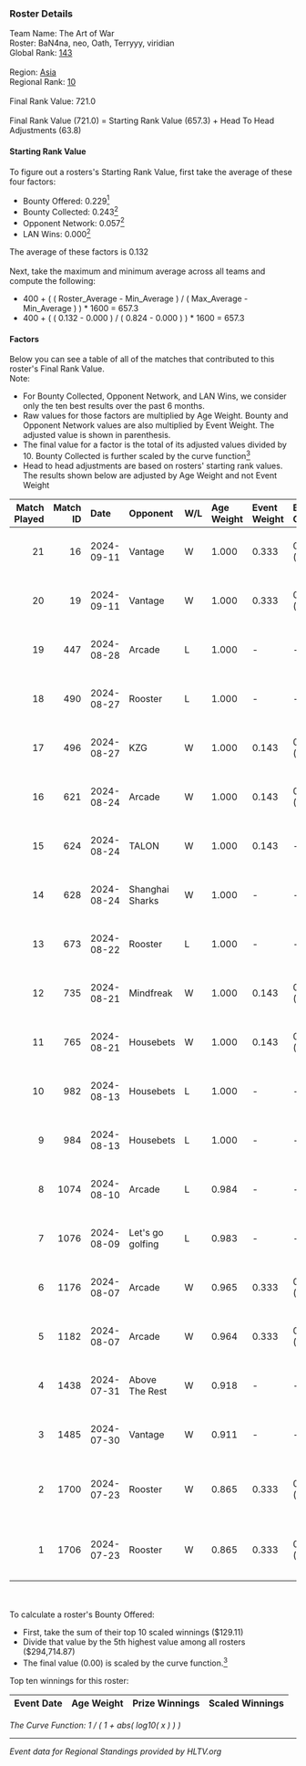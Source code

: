 ### Roster Details<br />
Team Name: The Art of War<br />
Roster: BaN4na, neo, Oath, Terryyy, viridian<br />
Global Rank: [143](../../standings_global_2024_09_11.md)<br />
<br />
Region: [Asia]( ../../standings_asia_2024_09_11.md)<br />
Regional Rank: [10]( ../../standings_asia_2024_09_11.md)<br />
<br />
Final Rank Value:  721.0<br />
<br />
Final Rank Value (721.0) = Starting Rank Value (657.3) + Head To Head Adjustments (63.8)<br />

#### Starting Rank Value<br />
To figure out a rosters's Starting Rank Value, first take the average of these four factors:<br />
- Bounty Offered: 0.229[<sup>1</sup>](#table2)
- Bounty Collected: 0.243[<sup>2</sup>](#table1)
- Opponent Network: 0.057[<sup>2</sup>](#table1)
- LAN Wins: 0.000[<sup>2</sup>](#table1)

The average of these factors is 0.132<br />
<br />
Next, take the maximum and minimum average across all teams and compute the following:<br />
- 400 + ( ( Roster_Average - Min_Average ) / ( Max_Average - Min_Average ) ) * 1600 = 657.3
- 400 + ( ( 0.132 - 0.000 ) / ( 0.824 - 0.000 ) ) * 1600 = 657.3


#### Factors<br />
Below you can see a table of all of the matches that contributed to this roster's Final Rank Value.<br />
Note:<br />

- For Bounty Collected, Opponent Network, and LAN Wins, we consider only the ten best results over the past 6 months.
- Raw values for those factors are multiplied by Age Weight. Bounty and Opponent Network values are also multiplied by Event Weight. The adjusted value is shown in parenthesis.
- The final value for a factor is the total of its adjusted values divided by 10. Bounty Collected is further scaled by the curve function[<sup>3</sup>](#curveFunction)
- Head to head adjustments are based on rosters' starting rank values. The results shown below are adjusted by Age Weight and not Event Weight
<span id="table1"></span><br />


| Match Played | Match ID | Date       | Opponent         | W/L | Age Weight | Event Weight | Bounty Collected | Opponent Network | LAN Wins  | H2H Adj. | Roster                                   |
| -: | -: | :- | :- | :- | :- | :- | :- | :- | :- | -: | :- |
|           21 |       16 | 2024-09-11 | Vantage          | W   | 1.000      | 0.333        | 0.002 (0.001)    | 0.148 (0.049)    | 0 (0.000) |    10.26 | BaN4na, neo, Oath, Terryyy, viridian     |
|           20 |       19 | 2024-09-11 | Vantage          | W   | 1.000      | 0.333        | 0.002 (0.001)    | 0.148 (0.049)    | 0 (0.000) |    11.10 | BaN4na, neo, Oath, Terryyy, viridian     |
|           19 |      447 | 2024-08-28 | Arcade           | L   | 1.000      | -            | -                | -                | -         |   -19.60 | BaN4na, neo, Oath, Terryyy, viridian     |
|           18 |      490 | 2024-08-27 | Rooster          | L   | 1.000      | -            | -                | -                | -         |   -13.54 | BaN4na, neo, Oath, Terryyy, viridian     |
|           17 |      496 | 2024-08-27 | KZG              | W   | 1.000      | 0.143        | 0.003 (0.000)    | -                | 0 (0.000) |    12.40 | BaN4na, neo, Oath, Terryyy, viridian     |
|           16 |      621 | 2024-08-24 | Arcade           | W   | 1.000      | 0.143        | 0.002 (0.000)    | 0.239 (0.034)    | 0 (0.000) |    11.20 | BaN4na, neo, Oath, Terryyy, viridian     |
|           15 |      624 | 2024-08-24 | TALON            | W   | 1.000      | 0.143        | -                | 0.295 (0.042)    | 0 (0.000) |    11.55 | BaN4na, neo, Oath, Terryyy, viridian     |
|           14 |      628 | 2024-08-24 | Shanghai Sharks  | W   | 1.000      | -            | -                | -                | 0 (0.000) |     5.00 | BaN4na, neo, Oath, Terryyy, viridian     |
|           13 |      673 | 2024-08-22 | Rooster          | L   | 1.000      | -            | -                | -                | -         |   -13.34 | BaN4na, neo, Oath, Terryyy, viridian     |
|           12 |      735 | 2024-08-21 | Mindfreak        | W   | 1.000      | 0.143        | 0.003 (0.000)    | 0.220 (0.031)    | 0 (0.000) |    18.21 | BaN4na, neo, Oath, Terryyy, viridian     |
|           11 |      765 | 2024-08-21 | Housebets        | W   | 1.000      | 0.143        | 0.002 (0.000)    | 0.148 (0.021)    | 0 (0.000) |    16.66 | BaN4na, neo, Oath, Terryyy, viridian     |
|           10 |      982 | 2024-08-13 | Housebets        | L   | 1.000      | -            | -                | -                | -         |   -14.76 | BaN4na, neo, Oath, Terryyy, viridian     |
|            9 |      984 | 2024-08-13 | Housebets        | L   | 1.000      | -            | -                | -                | -         |   -16.12 | BaN4na, neo, Oath, Terryyy, viridian     |
|            8 |     1074 | 2024-08-10 | Arcade           | L   | 0.984      | -            | -                | -                | -         |   -19.25 | BaN4na, neo, Oath, Terryyy, viridian     |
|            7 |     1076 | 2024-08-09 | Let's go golfing | L   | 0.983      | -            | -                | -                | -         |   -12.49 | BaN4na, neo, Oath, Terryyy, viridian     |
|            6 |     1176 | 2024-08-07 | Arcade           | W   | 0.965      | 0.333        | 0.002 (0.001)    | 0.239 (0.077)    | 0 (0.000) |    11.15 | BaN4na, neo, Oath, Terryyy, viridian     |
|            5 |     1182 | 2024-08-07 | Arcade           | W   | 0.964      | 0.333        | 0.002 (0.001)    | 0.239 (0.077)    | 0 (0.000) |    12.08 | BaN4na, neo, Oath, Terryyy, viridian     |
|            4 |     1438 | 2024-07-31 | Above The Rest   | W   | 0.918      | -            | -                | -                | -         |     7.15 | BaN4na, neo, Oath, Terryyy, viridian     |
|            3 |     1485 | 2024-07-30 | Vantage          | W   | 0.911      | -            | -                | -                | -         |    11.96 | BaN4na, neo, Oath, Terryyy, viridian     |
|            2 |     1700 | 2024-07-23 | Rooster          | W   | 0.865      | 0.333        | 0.007 (0.002)    | 0.332 (0.096)    | -         |    16.47 | BaN4na, bebest, neo, sunshinez, viridian |
|            1 |     1706 | 2024-07-23 | Rooster          | W   | 0.865      | 0.333        | 0.007 (0.002)    | 0.332 (0.096)    | -         |    17.69 | BaN4na, bebest, neo, sunshinez, viridian |

<br />
<span id="table2"></span><br />
To calculate a roster's Bounty Offered:<br />

- First, take the sum of their top 10 scaled winnings ($129.11)
- Divide that value by the 5th highest value among all rosters ($294,714.87)
- The final value (0.00) is scaled by the curve function.[<sup>3</sup>](#curveFunction)

Top ten winnings for this roster:<br />

| Event Date | Age Weight | Prize Winnings | Scaled Winnings |
| :- | -: | :- | :- |


<span id="curveFunction"></span>_The Curve Function: 1 / ( 1 + abs( log10( x ) ) )_<br />

---
_Event data for Regional Standings provided by HLTV.org_<br />
